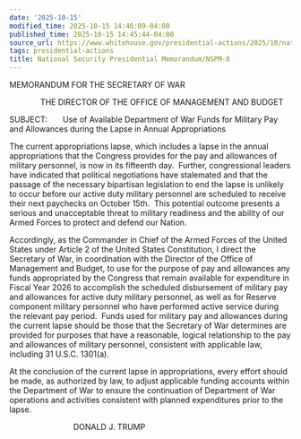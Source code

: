 ```yaml
---
date: '2025-10-15'
modified_time: 2025-10-15 14:46:09-04:00
published_time: 2025-10-15 14:45:44-04:00
source_url: https://www.whitehouse.gov/presidential-actions/2025/10/national-security-presidential-memorandum-nspm-8/
tags: presidential-actions
title: National Security Presidential Memorandum/NSPM-8
---
```

 
MEMORANDUM FOR THE SECRETARY OF WAR

              THE DIRECTOR OF THE OFFICE OF MANAGEMENT AND BUDGET

SUBJECT:       Use of Available Department of War Funds for Military Pay
and Allowances during the Lapse in Annual Appropriations

The current appropriations lapse, which includes a lapse in the annual
appropriations that the Congress provides for the pay and allowances of
military personnel, is now in its fifteenth day.  Further, congressional
leaders have indicated that political negotiations have stalemated and
that the passage of the necessary bipartisan legislation to end the
lapse is unlikely to occur before our active duty military personnel are
scheduled to receive their next paychecks on October 15th.  This
potential outcome presents a serious and unacceptable threat to military
readiness and the ability of our Armed Forces to protect and defend our
Nation. 

Accordingly, as the Commander in Chief of the Armed Forces of the United
States under Article 2 of the United States Constitution, I direct the
Secretary of War, in coordination with the Director of the Office of
Management and Budget, to use for the purpose of pay and allowances any
funds appropriated by the Congress that remain available for expenditure
in Fiscal Year 2026 to accomplish the scheduled disbursement of military
pay and allowances for active duty military personnel, as well as for
Reserve component military personnel who have performed active service
during the relevant pay period.  Funds used for military pay and
allowances during the current lapse should be those that the Secretary
of War determines are provided for purposes that have a reasonable,
logical relationship to the pay and allowances of military personnel,
consistent with applicable law, including 31 U.S.C. 1301(a). 

At the conclusion of the current lapse in appropriations, every effort
should be made, as authorized by law, to adjust applicable funding
accounts within the Department of War to ensure the continuation of
Department of War operations and activities consistent with planned
expenditures prior to the lapse. 

                             DONALD J. TRUMP
